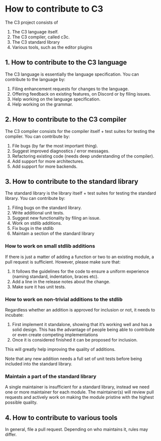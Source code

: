 # How to contribute to C3

The C3 project consists of

1. The C3 language itself.
2. The C3 compiler, called c3c.
3. The C3 standard library
4. Various tools, such as the editor plugins

## 1. How to contribute to the C3 language

The C3 language is essentially the language specification. You can contribute to the language by:

1. Filing enhancement requests for changes to the language.
2. Offering feedback on existing features, on Discord or by filing issues.
3. Help working on the language specification.
4. Help working on the grammar.

## 2. How to contribute to the C3 compiler

The C3 compiler consists for the compiler itself + test suites for testing the compiler. 
You can contribute by:

1. File bugs (by far the most important thing).
2. Suggest improved diagnostics / error messages.
3. Refactoring existing code (needs deep understanding of the compiler).
4. Add support for more architectures.
5. Add support for more backends.

## 3. How to contribute to the standard library

The standard library is the library itself + test suites for testing the standard library.
You can contribute by:

1. Filing bugs on the standard library.
2. Write additional unit tests.
3. Suggest new functionality by filing an issue.
4. Work on stdlib additions.
5. Fix bugs in the stdlib
6. Maintain a section of the standard library

### How to work on small stdlib additions

If there is just a matter of adding a function or two to an existing module, a pull request
is sufficient. However, please make sure that:

1. It follows the guidelines for the code to ensure a uniform experience (naming standard, indentation, braces etc).
2. Add a line in the release notes about the change.
3. Make sure it has unit tests.

### How to work on non-trivial additions to the stdlib

Regardless whether an addition is approved for inclusion or not, it needs to incubate:

1. First implement it standalone, showing that it’s working well and has a solid design. This has the advantage of people being able to contribute or even create competing implementations
2. Once it is considered finished it can be proposed for inclusion.

This will greatly help improving the quality of additions.

Note that any new addition needs a full set of unit tests before being included into the standard library.

### Maintain a part of the standard library

A single maintainer is insufficient for a standard library, instead we need one or more maintainer
for each module. The maintainer(s) will review pull requests and actively work on making the module
pristine with the highest possible quality.

## 4. How to contribute to various tools

In general, file a pull request. Depending on who maintains it, rules may differ.